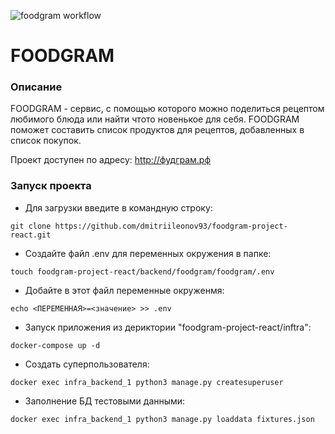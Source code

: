 ![foodgram workflow](https://github.com/dmitriileonov93/foodgram-project-react/actions/workflows/foodgram_workflow.yml/badge.svg)

# FOODGRAM

### Описание
FOODGRAM - сервис, с помощью которого можно поделиться рецептом любимого блюда или найти чтото новенькое для себя.
FOODGRAM поможет составить список продуктов для рецептов, добавленных в список покупок.

Проект доступен по адресу: http://фудграм.рф

### Запуск проекта
- Для загрузки введите в командную строку:
```
git clone https://github.com/dmitriileonov93/foodgram-project-react.git
```
- Создайте файл .env для переменных окружения в папке:
```
touch foodgram-project-react/backend/foodgram/foodgram/.env
```
- Добайте в этот файл переменные окруженмя:
```
echo <ПЕРЕМЕННАЯ>=<значение> >> .env
```
- Запуск приложения из дериктории "foodgram-project-react/inftra":
```
docker-compose up -d
```
- Создать суперпользователя:
```
docker exec infra_backend_1 python3 manage.py createsuperuser
```
- Заполнение БД тестовыми данными:
```
docker exec infra_backend_1 python3 manage.py loaddata fixtures.json
```
